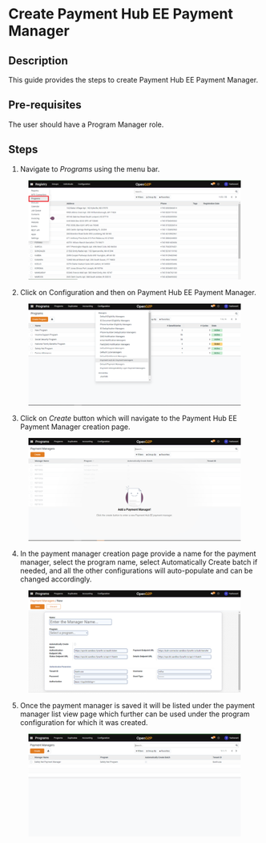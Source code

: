 # Create Payment Hub EE Payment Manager

## Description

This guide provides the steps to create Payment Hub EE Payment Manager.

## Pre-requisites

The user should have a Program Manager role.

## Steps

1. Navigate to _Programs_ using the menu bar.

<figure><img src="../../../.gitbook/assets/programs.png" alt=""><figcaption></figcaption></figure>

2. Click on Configuration and then on Payment Hub EE Payment Manager.

<figure><img src="../../../.gitbook/assets/configuration (1).png" alt=""><figcaption></figcaption></figure>

3. Click on _Create_ button which will navigate to the Payment Hub EE Payment Manager creation page.

<figure><img src="../../../.gitbook/assets/payment-hub-ee-payment-manager-creation-page.png" alt=""><figcaption></figcaption></figure>

4. In the payment manager creation page provide a name for the payment manager, select the program name, select Automatically Create batch if needed, and all the other configurations will auto-populate and can be changed accordingly.

<figure><img src="../../../.gitbook/assets/payment-hub-ee-creation-page.png" alt=""><figcaption></figcaption></figure>

5. Once the payment manager is saved it will be listed under the payment manager list view page which further can be used under the program configuration for which it was created.

<figure><img src="../../../.gitbook/assets/payment-hud-ee-listview-page.png" alt=""><figcaption></figcaption></figure>
